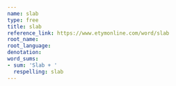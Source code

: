 ```yaml
---
name: slab
type: free
title: slab
reference_link: https://www.etymonline.com/word/slab
root_name: 
root_language: 
denotation: 
word_sums:
- sum: 'Slab + '
  respelling: slab
---
```

